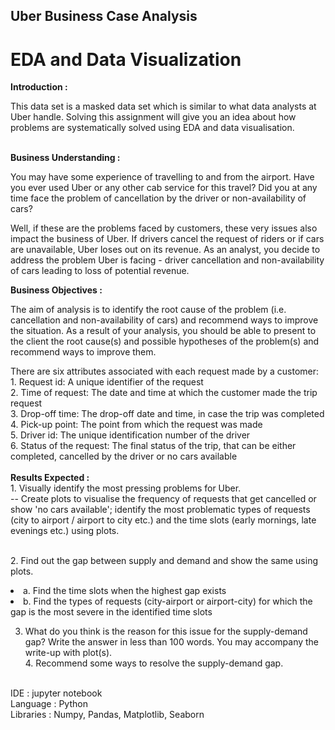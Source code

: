 ## Uber Business Case Analysis
# EDA and Data Visualization

<b>Introduction :</b>
<p>This data set is a masked data set which is similar to what data analysts at Uber handle. Solving
this assignment will give you an idea about how problems are systematically solved using EDA
and data visualisation.</p>
<br><b>Business Understanding :</b>
<p>You may have some experience of travelling to and from the airport. Have you ever used Uber
or any other cab service for this travel? Did you at any time face the problem of cancellation by
the driver or non-availability of cars?</p>
<p>Well, if these are the problems faced by customers, these very issues also impact the business
of Uber. If drivers cancel the request of riders or if cars are unavailable, Uber loses out on its
revenue.
As an analyst, you decide to address the problem Uber is facing - driver cancellation and
non-availability of cars leading to loss of potential revenue.</p>
<b>Business Objectives :</b>
<p>The aim of analysis is to identify the root cause of the problem (i.e. cancellation and
non-availability of cars) and recommend ways to improve the situation. As a result of your
analysis, you should be able to present to the client the root cause(s) and possible hypotheses
of the problem(s) and recommend ways to improve them.</p>
There are six attributes associated with each request made by a customer:
<br>1. Request id: A unique identifier of the request
<br>2. Time of request: The date and time at which the customer made the trip request
<br>3. Drop-off time: The drop-off date and time, in case the trip was completed
<br>4. Pick-up point: The point from which the request was made
<br>5. Driver id: The unique identification number of the driver
<br>6. Status of the request: The final status of the trip, that can be either completed, cancelled by the driver or no cars available

<br>
<br><b>Results Expected :</b>
<br>1. Visually identify the most pressing problems for Uber.
<br> -- Create plots to visualise the frequency of requests that get cancelled or show 'no cars available'; identify the most problematic types of requests (city to
airport / airport to city etc.) and the time slots (early mornings, late evenings etc.) using plots.

<br>2. Find out the gap between supply and demand and show the same using plots.
<li>a. Find the time slots when the highest gap exists</li>
<li>b. Find the types of requests (city-airport or airport-city) for which the gap is the most severe in the identified time slots</li>

3. What do you think is the reason for this issue for the supply-demand gap? Write the answer in less than 100 words. You may accompany the write-up with plot(s).
<br>4. Recommend some ways to resolve the supply-demand gap.

<br>IDE : jupyter notebook
<br>Language : Python
<br>Libraries : Numpy, Pandas, Matplotlib, Seaborn



